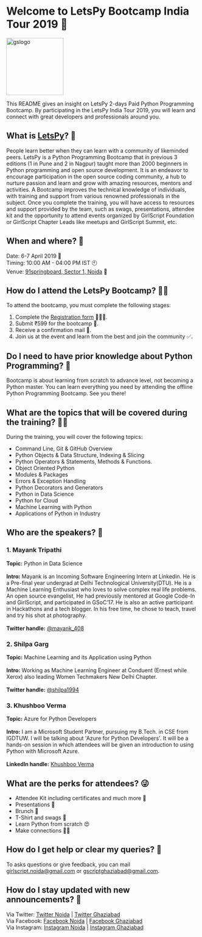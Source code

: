 # Welcome to LetsPy Bootcamp India Tour 2019 🚩

<img src="gslogo.png" alt="gslogo" width="150" height="150" />



This README gives an insight on LetsPy 2-days Paid Python Programming Bootcamp. By participating in the LetsPy India Tour 2019, you will learn and connect with great developers and professionals around you.

## What is [LetsPy](https://www.letspy.tech/)? 🤔

People learn better when they can learn with a community of likeminded peers. LetsPy is a Python Programming Bootcamp that in previous 3 editions (1 in Pune and 2 in Nagpur) taught more than 2000 beginners in Python programming and open source development. It is an endeavor to encourage participation in the open source coding community, a hub to nurture passion and learn and grow with amazing resources, mentors and activities. A Bootcamp improves the technical knowledge of individuals, with training and support from various renowned professionals in the subject. Once you complete the training, you will have access to resources and support provided by the team, such as swags, presentations, attendee kit and the opportunity to attend events organized by GirlScript Foundation or GirlScript Chapter Leads like meetups and GirlScript Summit, etc.

## When and where? 👀
Date: 6-7 April 2019 📅
</br>
Timing: 10:00 AM - 04:00 PM IST 🕙
</br>
Venue: [91springboard, Sector 1, Noida](https://maps.app.goo.gl/Ew5wK) 🏫

## How do I attend the LetsPy Bootcamp? 🙋🏽‍

To attend the bootcamp, you must complete the following stages:

1.  Complete the [Registration form](https://rzp.io/l/letspynoida) 👨🏿‍🏫.
2.  Submit ₹599 for the bootcamp 📝.
3.  Receive a confirmation mail 💬.
4.  Join us at the event and learn from the best and join the community ✅.

## Do I need to have prior knowledge about Python Programming? 🤞

Bootcamp is about learning from scratch to advance level, not becoming a Python master. You can learn everything you need by attending the offline Python Programming Bootcamp. See you there!

## What are the topics that will be covered during the training? 🤷‍♂️

During the training, you will cover the following topics:

- Command Line, Git & GitHub Overview
- Python Objects & Data Structure, Indexing & Slicing
- Python Operators & Statements, Methods & Functions.
- Object Oriented Python
- Modules & Packages
- Errors & Exception Handling
- Python Decorators and Generators
- Python in Data Science
- Python for Cloud
- Machine Learning with Python
- Applications of Python in Industry

## Who are the speakers? 💖

### 1. Mayank Tripathi

  **Topic:** Python in Data Science
  <br>
  <br>
  **Intro:** Mayank is an Incoming Software Engineering Intern at Linkedin. He is a Pre-final year undergrad at 
Delhi Technological University(DTU).  He is a Machine Learning Enthusiast who loves to solve complex real life problems. An open source evangelist, He had previously mentored at Google Code-In and GirlScript, and participated in GSoC’17. He is also an active participant in Hackathons and a tech blogger. In his free time, he chose to teach, travel and try his shot at photography.
  <br>
  <br>
  **Twitter handle:** [@mayank_408](https://twitter.com/mayank_408)
    
### 2. Shilpa Garg

  **Topic:** Machine Learning and its Application using Python
  <br>
  <br>
  **Intro:** Working as Machine Learning Engineer at Conduent (Ernest while Xerox) also leading Women Techmakers New Delhi Chapter.
  <br>
  <br>
  **Twitter handle:** [@shilpa1994](https://twitter.com/shilpa1994)
    
### 3. Khushboo Verma

  **Topic:** Azure for Python Developers
  <br>
  <br>
  **Intro:** I am a Microsoft Student Partner, pursuing my B.Tech. in CSE from IGDTUW. I will be talking about 'Azure for Python Developers'. It will be a hands-on session in which attendees will be given an introduction to using Python with Microsoft Azure.
  <br>
  <br>
  **LinkedIn handle:** [Khushboo Verma](https://linkedin.com/in/khushboo-verma-4b3012166/)

## What are the perks for attendees? 😜
- Attendee Kit including certificates and much more 💼
- Presentations 📅
- Brunch 🍕
- T-Shirt and swags 👕
- Learn Python from scratch 😍
- Make connections 👧🧑

## How do I get help or clear my queries? 📧

To asks questions or give feedback, you can mail girlscript.noida@gmail.com or gscriptghaziabad@gmail.com. 

## How  do I stay updated with new announcements? 📢

Via Twitter: [Twitter Noida](https://www.twitter.com/girlscriptnoida) | [Twitter Ghaziabad](https://www.twitter.com/gscriptGZB)
</br>
Via Facebook: [Facebook Noida](https://www.facebook.com/girlscriptnoida) | [Facebook Ghaziabad](https://www.facebook.com/GScriptGhaziabad/)
</br>
Via Instagram: [Instagram Noida](https://www.instagram.com/girlscriptnoida) | [Instagram Ghaziabad](https://www.instagram.com/girlscriptghaziabad)
